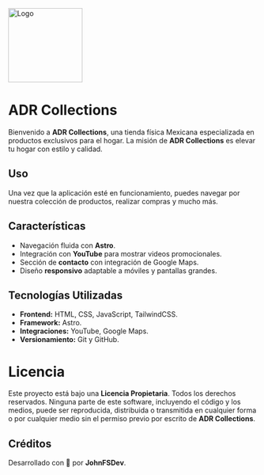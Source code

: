 <img src="../adr-collections-web/public/images/logo.png" alt="Logo" width="150"/>

# ADR Collections

Bienvenido a **ADR Collections**, una tienda física Mexicana especializada en productos exclusivos para el hogar. La misión de **ADR Collections** es elevar tu hogar con estilo y calidad.

## Uso

Una vez que la aplicación esté en funcionamiento, puedes navegar por nuestra colección de productos, realizar compras y mucho más.

## Características

- Navegación fluida con **Astro**.
- Integración con **YouTube** para mostrar videos promocionales.
- Sección de **contacto** con integración de Google Maps.
- Diseño **responsivo** adaptable a móviles y pantallas grandes.

## Tecnologías Utilizadas

- **Frontend:** HTML, CSS, JavaScript, TailwindCSS.
- **Framework:** Astro.
- **Integraciones:** YouTube, Google Maps.
- **Versionamiento:** Git y GitHub.

# Licencia

Este proyecto está bajo una **Licencia Propietaria**. Todos los derechos reservados. Ninguna parte de este software, incluyendo el código y los medios, puede ser reproducida, distribuida o transmitida en cualquier forma o por cualquier medio sin el permiso previo por escrito de **ADR Collections**.


## Créditos

Desarrollado con 💙 por **JohnFSDev**.
